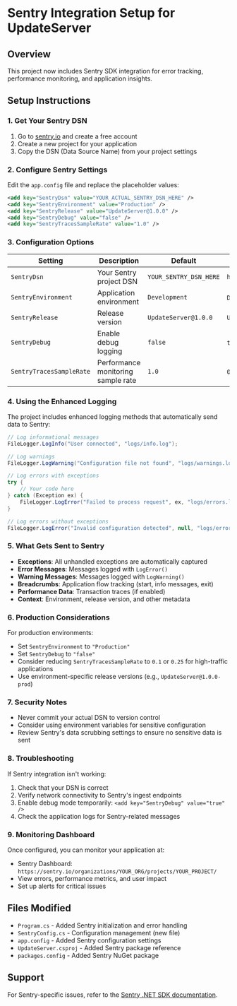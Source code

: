 # Sentry Integration Setup for UpdateServer

## Overview
This project now includes Sentry SDK integration for error tracking, performance monitoring, and application insights.

## Setup Instructions

### 1. Get Your Sentry DSN
1. Go to [sentry.io](https://sentry.io/) and create a free account
2. Create a new project for your application
3. Copy the DSN (Data Source Name) from your project settings

### 2. Configure Sentry Settings
Edit the `app.config` file and replace the placeholder values:

```xml
<add key="SentryDsn" value="YOUR_ACTUAL_SENTRY_DSN_HERE" />
<add key="SentryEnvironment" value="Production" />
<add key="SentryRelease" value="UpdateServer@1.0.0" />
<add key="SentryDebug" value="false" />
<add key="SentryTracesSampleRate" value="1.0" />
```

### 3. Configuration Options

| Setting | Description | Default | Examples |
|---------|-------------|---------|----------|
| `SentryDsn` | Your Sentry project DSN | `YOUR_SENTRY_DSN_HERE` | `https://abc123@o123456.ingest.sentry.io/123456` |
| `SentryEnvironment` | Application environment | `Development` | `Development`, `Staging`, `Production` |
| `SentryRelease` | Release version | `UpdateServer@1.0.0` | `UpdateServer@1.2.3` |
| `SentryDebug` | Enable debug logging | `false` | `true`, `false` |
| `SentryTracesSampleRate` | Performance monitoring sample rate | `1.0` | `0.0` to `1.0` |

### 4. Using the Enhanced Logging

The project includes enhanced logging methods that automatically send data to Sentry:

```csharp
// Log informational messages
FileLogger.LogInfo("User connected", "logs/info.log");

// Log warnings
FileLogger.LogWarning("Configuration file not found", "logs/warnings.log");

// Log errors with exceptions
try {
    // Your code here
} catch (Exception ex) {
    FileLogger.LogError("Failed to process request", ex, "logs/errors.log");
}

// Log errors without exceptions
FileLogger.LogError("Invalid configuration detected", null, "logs/errors.log");
```

### 5. What Gets Sent to Sentry

- **Exceptions**: All unhandled exceptions are automatically captured
- **Error Messages**: Messages logged with `LogError()`
- **Warning Messages**: Messages logged with `LogWarning()`
- **Breadcrumbs**: Application flow tracking (start, info messages, exit)
- **Performance Data**: Transaction traces (if enabled)
- **Context**: Environment, release version, and other metadata

### 6. Production Considerations

For production environments:
- Set `SentryEnvironment` to `"Production"`
- Set `SentryDebug` to `"false"`
- Consider reducing `SentryTracesSampleRate` to `0.1` or `0.25` for high-traffic applications
- Use environment-specific release versions (e.g., `UpdateServer@1.0.0-prod`)

### 7. Security Notes

- Never commit your actual DSN to version control
- Consider using environment variables for sensitive configuration
- Review Sentry's data scrubbing settings to ensure no sensitive data is sent

### 8. Troubleshooting

If Sentry integration isn't working:
1. Check that your DSN is correct
2. Verify network connectivity to Sentry's ingest endpoints
3. Enable debug mode temporarily: `<add key="SentryDebug" value="true" />`
4. Check the application logs for Sentry-related messages

### 9. Monitoring Dashboard

Once configured, you can monitor your application at:
- Sentry Dashboard: `https://sentry.io/organizations/YOUR_ORG/projects/YOUR_PROJECT/`
- View errors, performance metrics, and user impact
- Set up alerts for critical issues

## Files Modified

- `Program.cs` - Added Sentry initialization and error handling
- `SentryConfig.cs` - Configuration management (new file)
- `app.config` - Added Sentry configuration settings
- `UpdateServer.csproj` - Added Sentry package reference
- `packages.config` - Added Sentry NuGet package

## Support

For Sentry-specific issues, refer to the [Sentry .NET SDK documentation](https://docs.sentry.io/platforms/dotnet/).

